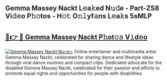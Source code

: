 ## Gemma Massey Nackt L𝚎a𝚔ed N𝚞𝚍e - Part-ZS8 Vi𝚍𝚎o P𝚑𝚘tos - H𝚘𝚝 O𝚗𝚕yf𝚊ns L𝚎a𝚔s 5sMLP

# <h2><a href="http://kf36y4.oniu.top/?m=Gemma+Massey+Nackt">🔗👉 🔴 Gemma Massey Nackt P𝚑ot𝚘𝚜 V𝚒d𝚎o</a></h2>

[![Gemma Massey Nackt Nu𝚍e𝚜](https://i.imgur.com/0qMVB7G.gif)](http://kf36y4.oniu.top/?m=Gemma+Massey+Nackt)
Online entertainer and multimedia artist Gemma Massey Nackt, celebrated for sharing dance and lifestyle ideas through viral dance routines and compact clips. Dedicated advocate for the disabled Gemma Massey Nackt, celebrated for their passion and efforts to promote equal rights and opportunities for people with disabilities.  
